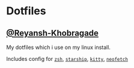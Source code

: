 # Dotfiles
## [@Reyansh-Khobragade](https://github.com/Reyansh-Khobragade)
My dotfiles which i use on my linux install.

Includes config for [`zsh`](https://github.com/ohmyzsh/ohmyzsh), [`starship`](https://github.com/spaceship-prompt/spaceship-prompt), [`kitty`](https://github.com/kovidgoyal/kitty), [`neofetch`](https://github.com/dylanaraps/neofetch)


